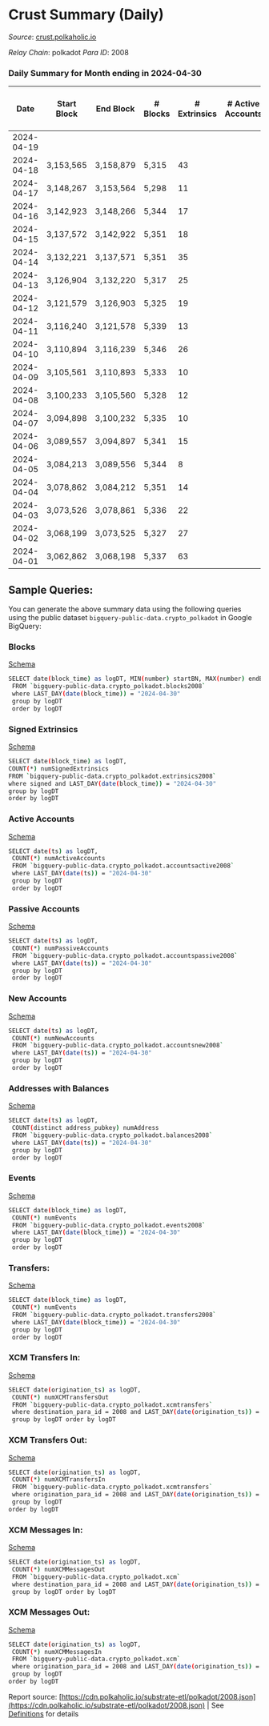 # Crust Summary (Daily)

_Source_: [crust.polkaholic.io](https://crust.polkaholic.io)

*Relay Chain*: polkadot
*Para ID*: 2008



### Daily Summary for Month ending in 2024-04-30


| Date    | Start Block | End Block | # Blocks | # Extrinsics | # Active Accounts | # Passive Accounts | # New Accounts | # Addresses | # Events  | # Transfers ($USD) | # XCM Transfers In ($USD) | # XCM Transfers Out ($USD) | # XCM In | # XCM Out | Issues |
|---------|-------------|-----------|----------|--------------|-------------------|--------------------|----------------|-------------|-----------|--------------------|---------------------------|----------------------------|----------|-----------|--------|
| 2024-04-19 |  |  |  |  |  |  |  |  |  |   |   |   |  |  |  |
| 2024-04-18 | 3,153,565 | 3,158,879 | 5,315 | 43 |  |  |  |  | 11,022 | 7  |   |   |  |  |  |
| 2024-04-17 | 3,148,267 | 3,153,564 | 5,298 | 11 |  |  |  | 1,106 | 10,697 | 2  |   |   |  |  |  |
| 2024-04-16 | 3,142,923 | 3,148,266 | 5,344 | 17 |  |  |  | 1,104 | 10,821 | 3  |   |   |  |  |  |
| 2024-04-15 | 3,137,572 | 3,142,922 | 5,351 | 18 |  |  |  | 1,104 | 10,852 | 4  |   |   |  |  |  |
| 2024-04-14 | 3,132,221 | 3,137,571 | 5,351 | 35 |  |  |  | 1,104 | 10,959 | 5  |   |   |  |  |  |
| 2024-04-13 | 3,126,904 | 3,132,220 | 5,317 | 25 |  |  |  | 1,104 | 10,833 | 4  |   |   |  |  |  |
| 2024-04-12 | 3,121,579 | 3,126,903 | 5,325 | 19 |  |  |  | 1,104 | 10,829 | 4  |   |   |  |  |  |
| 2024-04-11 | 3,116,240 | 3,121,578 | 5,339 | 13 |  |  |  | 1,104 | 10,783 | 2  |   |   |  |  |  |
| 2024-04-10 | 3,110,894 | 3,116,239 | 5,346 | 26 |  |  |  | 1,104 | 10,908 | 6  |   |   |  |  |  |
| 2024-04-09 | 3,105,561 | 3,110,893 | 5,333 | 10 |  |  |  | 1,103 | 10,762 | 2  |   |   |  |  |  |
| 2024-04-08 | 3,100,233 | 3,105,560 | 5,328 | 12 |  |  |  | 1,101 | 10,751 | 2  |   |   |  |  |  |
| 2024-04-07 | 3,094,898 | 3,100,232 | 5,335 | 10 |  |  |  | 1,101 | 10,754 | 2  |   |   |  |  |  |
| 2024-04-06 | 3,089,557 | 3,094,897 | 5,341 | 15 |  |  |  | 1,101 | 10,833 | 3  |   |   |  |  |  |
| 2024-04-05 | 3,084,213 | 3,089,556 | 5,344 | 8 |  |  |  | 1,100 | 10,766 | 3  |   |   |  |  |  |
| 2024-04-04 | 3,078,862 | 3,084,212 | 5,351 | 14 |  |  |  | 1,100 | 10,847 | 3  |   |   |  |  |  |
| 2024-04-03 | 3,073,526 | 3,078,861 | 5,336 | 22 |  |  |  | 1,096 | 10,864 | 6  |   |   |  |  |  |
| 2024-04-02 | 3,068,199 | 3,073,525 | 5,327 | 27 |  |  |  | 1,095 | 10,887 | 6  |   |   |  |  |  |
| 2024-04-01 | 3,062,862 | 3,068,198 | 5,337 | 63 |  |  |  | 1,095 | 11,185 | 16  |   |   |  |  |  |

## Sample Queries:
You can generate the above summary data using the following queries using the public dataset `bigquery-public-data.crypto_polkadot` in Google BigQuery:


### Blocks 

[Schema](https://github.com/colorfulnotion/substrate-etl/blob/main/schema/blocks.json)

```bash
SELECT date(block_time) as logDT, MIN(number) startBN, MAX(number) endBN, COUNT(*) numBlocks 
 FROM `bigquery-public-data.crypto_polkadot.blocks2008`  
 where LAST_DAY(date(block_time)) = "2024-04-30" 
 group by logDT 
 order by logDT
```

### Signed Extrinsics 

[Schema](https://github.com/colorfulnotion/substrate-etl/blob/main/schema/extrinsics.json)

```bash
SELECT date(block_time) as logDT, 
COUNT(*) numSignedExtrinsics 
FROM `bigquery-public-data.crypto_polkadot.extrinsics2008`  
where signed and LAST_DAY(date(block_time)) = "2024-04-30" 
group by logDT 
order by logDT
```

### Active Accounts 

[Schema](https://github.com/colorfulnotion/substrate-etl/blob/main/schema/accountsactive.json)

```bash
SELECT date(ts) as logDT, 
 COUNT(*) numActiveAccounts 
 FROM `bigquery-public-data.crypto_polkadot.accountsactive2008` 
 where LAST_DAY(date(ts)) = "2024-04-30" 
 group by logDT 
 order by logDT
```

### Passive Accounts 

[Schema](https://github.com/colorfulnotion/substrate-etl/blob/main/schema/accountspassive.json)

```bash
SELECT date(ts) as logDT, 
 COUNT(*) numPassiveAccounts 
 FROM `bigquery-public-data.crypto_polkadot.accountspassive2008` 
 where LAST_DAY(date(ts)) = "2024-04-30" 
 group by logDT 
 order by logDT
```

### New Accounts 

[Schema](https://github.com/colorfulnotion/substrate-etl/blob/main/schema/accountsnew.json)

```bash
SELECT date(ts) as logDT, 
 COUNT(*) numNewAccounts 
 FROM `bigquery-public-data.crypto_polkadot.accountsnew2008` 
 where LAST_DAY(date(ts)) = "2024-04-30" 
 group by logDT
 order by logDT
```

### Addresses with Balances 

[Schema](https://github.com/colorfulnotion/substrate-etl/blob/main/schema/balances.json)

```bash
SELECT date(ts) as logDT,
 COUNT(distinct address_pubkey) numAddress 
 FROM `bigquery-public-data.crypto_polkadot.balances2008` 
 where LAST_DAY(date(ts)) = "2024-04-30" 
 group by logDT 
 order by logDT
```

### Events 

[Schema](https://github.com/colorfulnotion/substrate-etl/blob/main/schema/events.json)

```bash
SELECT date(block_time) as logDT, 
 COUNT(*) numEvents 
 FROM `bigquery-public-data.crypto_polkadot.events2008` 
 where LAST_DAY(date(block_time)) = "2024-04-30" 
 group by logDT 
 order by logDT
```

### Transfers:

[Schema](https://github.com/colorfulnotion/substrate-etl/blob/main/schema/transfers.json)

```bash
SELECT date(block_time) as logDT, 
 COUNT(*) numEvents 
 FROM `bigquery-public-data.crypto_polkadot.transfers2008` 
 where LAST_DAY(date(block_time)) = "2024-04-30" 
 group by logDT 
 order by logDT
```

### XCM Transfers In: 

[Schema](https://github.com/colorfulnotion/substrate-etl/blob/main/schema/xcmtransfers.json)

```bash
SELECT date(origination_ts) as logDT, 
 COUNT(*) numXCMTransfersOut 
 FROM `bigquery-public-data.crypto_polkadot.xcmtransfers` 
 where destination_para_id = 2008 and LAST_DAY(date(origination_ts)) = "2024-04-30" 
 group by logDT order by logDT
```

### XCM Transfers Out: 

[Schema](https://github.com/colorfulnotion/substrate-etl/blob/main/schema/xcmtransfers.json)

```bash
SELECT date(origination_ts) as logDT, 
 COUNT(*) numXCMTransfersIn 
 FROM `bigquery-public-data.crypto_polkadot.xcmtransfers` 
 where origination_para_id = 2008 and LAST_DAY(date(origination_ts)) = "2024-04-30" 
 group by logDT 
order by logDT
```

### XCM Messages In: 

[Schema](https://github.com/colorfulnotion/substrate-etl/blob/main/schema/xcm.json)

```bash
SELECT date(origination_ts) as logDT, 
 COUNT(*) numXCMMessagesOut 
 FROM `bigquery-public-data.crypto_polkadot.xcm` 
 where destination_para_id = 2008 and LAST_DAY(date(origination_ts)) = "2024-04-30" 
 group by logDT order by logDT
```

### XCM Messages Out: 

[Schema](https://github.com/colorfulnotion/substrate-etl/blob/main/schema/xcm.json)

```bash
SELECT date(origination_ts) as logDT, 
 COUNT(*) numXCMMessagesIn 
 FROM `bigquery-public-data.crypto_polkadot.xcm` 
 where origination_para_id = 2008 and LAST_DAY(date(origination_ts)) = "2024-04-30" 
 group by logDT 
order by logDT
```


Report source: [https://cdn.polkaholic.io/substrate-etl/polkadot/2008.json](https://cdn.polkaholic.io/substrate-etl/polkadot/2008.json) | See [Definitions](/DEFINITIONS.md) for details
